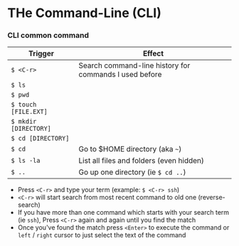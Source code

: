 # THe Command-Line (CLI)

### CLI common command
| Trigger               | Effect                                                 |
|-----------------------|--------------------------------------------------------|
| `$ <C-r>`             | Search command-line history for commands I used before |
| `$ ls`                |                                                        |
| `$ pwd`               |                                                        |
| `$ touch [FILE.EXT]`  |                                                        |
| `$ mkdir [DIRECTORY]` |                                                        |
| `$ cd [DIRECTORY]`    |                                                        |
| `$ cd`                | Go to $HOME directory (aka `~`)                        |
| `$ ls -la`            | List all files and folders (even hidden)               |
| `$ ..`                | Go up one directory (ie `$ cd ..`)                     |

* Press `<C-r>` and type your term (example: `$ <C-r> ssh`)
* `<C-r>` will start search from most recent command to old one (reverse-search)
* If you have more than one command which starts with your search term (ie `ssh`), Press `<C-r>` again and again until you find the match
* Once you've found the match press `<Enter>` to execute the command or `left` / `right` cursor to just select the text of the command
